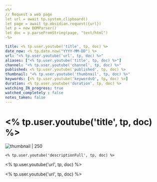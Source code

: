 ```yaml
---
<%*
// Request a web page
let url = await tp.system.clipboard()
let page = await tp.obsidian.request({url})
let p = new DOMParser()
let doc = p.parseFromString(page, "text/html")
-%>

title: <% tp.user.youtube('title', tp, doc) %>
date_now: <% tp.date.now("YYYY-MM-DD") %>
url: "<% tp.user.youtube('url', tp, doc) %>"
aliases: ["<% tp.user.youtube('title', tp, doc) %>"]
channel: "<% tp.user.youtube('channel', tp, doc) %>"
published: <% tp.user.youtube('published', tp, doc) %>
thumbnail: "<% tp.user.youtube('thumbnail', tp, doc) %>"
keywords: [<% tp.user.youtube('keywordsQ', tp, doc) %>]
duration: <% tp.user.youtube('duration', tp, doc) %>
watching_IN_progress: true
watched_completely : false
notes_taken: false
---
```



# <% tp.user.youtube('title', tp, doc) %>



![thumbnail | 250](<% tp.user.youtube('thumbnail', tp, doc) %>)



```
<% tp.user.youtube('descriptionFull', tp, doc) %>
```




<% tp.user.youtube('url', tp, doc) %>



<% tp.user.youtube('url', tp, doc) %>


